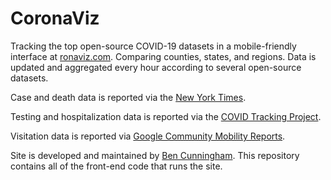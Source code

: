 # CoronaViz
Tracking the top open-source COVID-19 datasets in a mobile-friendly interface at [ronaviz.com](https://ronaviz.com). Comparing counties, states, and regions. Data is updated and aggregated every hour according to several open-source datasets.

Case and death data is reported via the [New York Times](https://www.nytimes.com/interactive/2020/us/coronavirus-us-cases.html).


Testing and hospitalization data is reported via the [COVID Tracking Project](https://covidtracking.com).


Visitation data is reported via [Google Community Mobility Reports](https://www.google.com/covid19/mobility/).


Site is developed and maintained by [Ben Cunningham](https://www.twitter.com/codeblue87). This repository contains all of the front-end code that runs the site.
